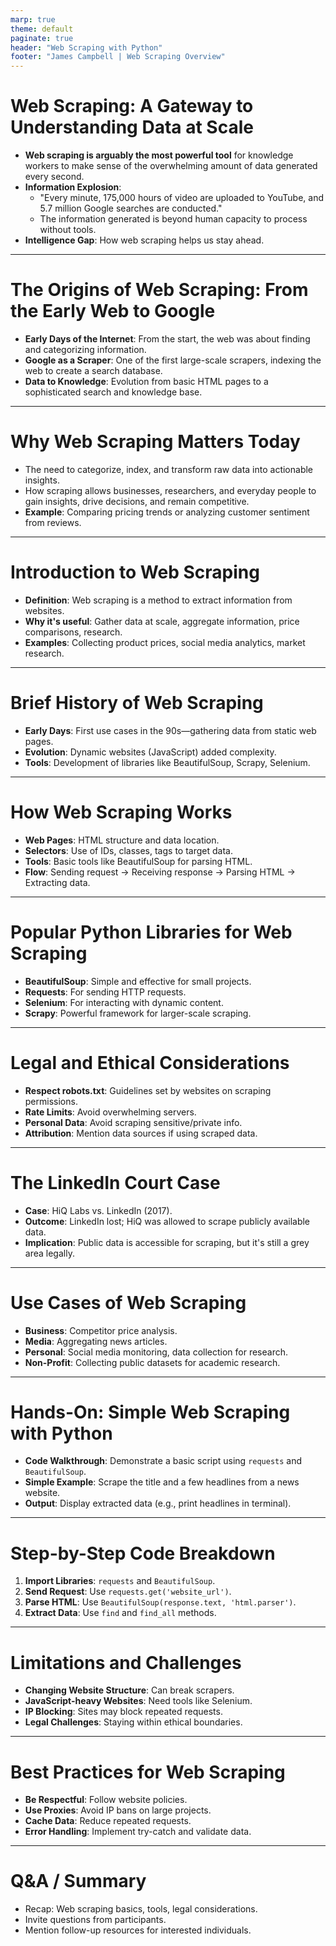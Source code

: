 ```yaml
---
marp: true
theme: default
paginate: true
header: "Web Scraping with Python"
footer: "James Campbell | Web Scraping Overview"
---
```


# Web Scraping: A Gateway to Understanding Data at Scale

- **Web scraping is arguably the most powerful tool** for knowledge workers to make sense of the overwhelming amount of data generated every second.
- **Information Explosion**: 
  - "Every minute, 175,000 hours of video are uploaded to YouTube, and 5.7 million Google searches are conducted."
  - The information generated is beyond human capacity to process without tools.
- **Intelligence Gap**: How web scraping helps us stay ahead.

---

# The Origins of Web Scraping: From the Early Web to Google

- **Early Days of the Internet**: From the start, the web was about finding and categorizing information.
- **Google as a Scraper**: One of the first large-scale scrapers, indexing the web to create a search database.
- **Data to Knowledge**: Evolution from basic HTML pages to a sophisticated search and knowledge base.

---

# Why Web Scraping Matters Today

- The need to categorize, index, and transform raw data into actionable insights.
- How scraping allows businesses, researchers, and everyday people to gain insights, drive decisions, and remain competitive.
- **Example**: Comparing pricing trends or analyzing customer sentiment from reviews.

---

# Introduction to Web Scraping

- **Definition**: Web scraping is a method to extract information from websites.
- **Why it's useful**: Gather data at scale, aggregate information, price comparisons, research.
- **Examples**: Collecting product prices, social media analytics, market research.

---

# Brief History of Web Scraping

- **Early Days**: First use cases in the 90s—gathering data from static web pages.
- **Evolution**: Dynamic websites (JavaScript) added complexity.
- **Tools**: Development of libraries like BeautifulSoup, Scrapy, Selenium.

---

# How Web Scraping Works

- **Web Pages**: HTML structure and data location.
- **Selectors**: Use of IDs, classes, tags to target data.
- **Tools**: Basic tools like BeautifulSoup for parsing HTML.
- **Flow**: Sending request → Receiving response → Parsing HTML → Extracting data.

---

# Popular Python Libraries for Web Scraping

- **BeautifulSoup**: Simple and effective for small projects.
- **Requests**: For sending HTTP requests.
- **Selenium**: For interacting with dynamic content.
- **Scrapy**: Powerful framework for larger-scale scraping.

---

# Legal and Ethical Considerations

- **Respect robots.txt**: Guidelines set by websites on scraping permissions.
- **Rate Limits**: Avoid overwhelming servers.
- **Personal Data**: Avoid scraping sensitive/private info.
- **Attribution**: Mention data sources if using scraped data.

---

# The LinkedIn Court Case

- **Case**: HiQ Labs vs. LinkedIn (2017).
- **Outcome**: LinkedIn lost; HiQ was allowed to scrape publicly available data.
- **Implication**: Public data is accessible for scraping, but it's still a grey area legally.

---

# Use Cases of Web Scraping

- **Business**: Competitor price analysis.
- **Media**: Aggregating news articles.
- **Personal**: Social media monitoring, data collection for research.
- **Non-Profit**: Collecting public datasets for academic research.

---

# Hands-On: Simple Web Scraping with Python

- **Code Walkthrough**: Demonstrate a basic script using `requests` and `BeautifulSoup`.
- **Simple Example**: Scrape the title and a few headlines from a news website.
- **Output**: Display extracted data (e.g., print headlines in terminal).

---

# Step-by-Step Code Breakdown

1. **Import Libraries**: `requests` and `BeautifulSoup`.
2. **Send Request**: Use `requests.get('website_url')`.
3. **Parse HTML**: Use `BeautifulSoup(response.text, 'html.parser')`.
4. **Extract Data**: Use `find` and `find_all` methods.

---

# Limitations and Challenges

- **Changing Website Structure**: Can break scrapers.
- **JavaScript-heavy Websites**: Need tools like Selenium.
- **IP Blocking**: Sites may block repeated requests.
- **Legal Challenges**: Staying within ethical boundaries.

---

# Best Practices for Web Scraping

- **Be Respectful**: Follow website policies.
- **Use Proxies**: Avoid IP bans on large projects.
- **Cache Data**: Reduce repeated requests.
- **Error Handling**: Implement try-catch and validate data.

---

# Q&A / Summary

- Recap: Web scraping basics, tools, legal considerations.
- Invite questions from participants.
- Mention follow-up resources for interested individuals.
